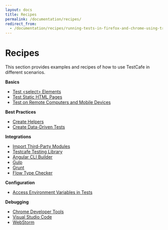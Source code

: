 ```yaml
---
layout: docs
title: Recipes
permalink: /documentation/recipes/
redirect_from:
  - /documentation/recipes/running-tests-in-firefox-and-chrome-using-travis-ci.html
---
```

# Recipes

This section provides examples and recipes of how to use TestCafe in different scenarios.

**Basics**

* [Test \<select\> Elements](basics/test-select-elements.md)
* [Test Static HTML Pages](basics/test-static-html-pages.md)
* [Test on Remote Computers and Mobile Devices](basics/test-on-remote-computers-and-mobile-devices.md)

**Best Practices**

* [Create Helpers](best-practices/create-helpers.md)
* [Create Data-Driven Tests](best-practices/create-data-driven-tests.md)

**Integrations**

* [Import Third-Party Modules](integrations/import-third-party-modules.md)
* [Testcafe Testing Library](integrations/testing-library.md)
* [Angular CLI Builder](integrations/use-angular-cli-builder.md)
* [Gulp](integrations/gulp.md)
* [Grunt](integrations/grunt.md)
* [Flow Type Checker](integrations/find-code-issues-with-flow-type-checker.md)

**Configuration**

* [Access Environment Variables in Tests](configuration/access-environment-variables-in-tests.md)

**Debugging**

* [Chrome Developer Tools](debugging/chrome-dev-tools.md)
* [Visual Studio Code](debugging/visual-studio-code.md)
* [WebStorm](debugging/webstorm.md)
